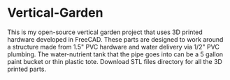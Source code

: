 # Vertical-Garden

This is my open-source vertical garden project that uses 3D printed hardware developed in FreeCAD. These parts are designed to work around a structure made from 1.5" PVC hardware and water delivery via 1/2" PVC plumbing. The water-nutrient tank that the pipe goes into can be a 5 gallon paint bucket or thin plastic tote. Download STL files directory for all the 3D printed parts.

